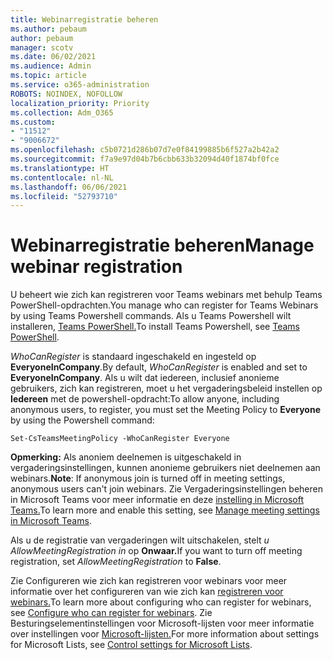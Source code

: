 ```yaml
---
title: Webinarregistratie beheren
ms.author: pebaum
author: pebaum
manager: scotv
ms.date: 06/02/2021
ms.audience: Admin
ms.topic: article
ms.service: o365-administration
ROBOTS: NOINDEX, NOFOLLOW
localization_priority: Priority
ms.collection: Adm_O365
ms.custom:
- "11512"
- "9006672"
ms.openlocfilehash: c5b0721d286b07d7e0f84199885b6f527a2b42a2
ms.sourcegitcommit: f7a9e97d04b7b6cbb633b32094d40f1874bf0fce
ms.translationtype: HT
ms.contentlocale: nl-NL
ms.lasthandoff: 06/06/2021
ms.locfileid: "52793710"
---
```

# <a name="manage-webinar-registration"></a><span data-ttu-id="96a1f-102">Webinarregistratie beheren</span><span class="sxs-lookup"><span data-stu-id="96a1f-102">Manage webinar registration</span></span>

<span data-ttu-id="96a1f-103">U beheert wie zich kan registreren voor Teams webinars met behulp Teams PowerShell-opdrachten.</span><span class="sxs-lookup"><span data-stu-id="96a1f-103">You manage who can register for Teams Webinars by using Teams Powershell commands.</span></span> <span data-ttu-id="96a1f-104">Als u Teams Powershell wilt installeren, [Teams PowerShell.](/microsoftteams/teams-powershell-install)</span><span class="sxs-lookup"><span data-stu-id="96a1f-104">To install Teams Powershell, see [Teams PowerShell](/microsoftteams/teams-powershell-install).</span></span> 

<span data-ttu-id="96a1f-105">*WhoCanRegister* is standaard ingeschakeld en ingesteld op **EveryoneInCompany**.</span><span class="sxs-lookup"><span data-stu-id="96a1f-105">By default, *WhoCanRegister* is enabled and set to **EveryoneInCompany**.</span></span> <span data-ttu-id="96a1f-106">Als u wilt dat iedereen, inclusief anonieme gebruikers, zich kan registreren, moet u het vergaderingsbeleid instellen op **Iedereen** met de powershell-opdracht:</span><span class="sxs-lookup"><span data-stu-id="96a1f-106">To allow anyone, including anonymous users, to register, you must set the Meeting Policy to **Everyone** by using the Powershell command:</span></span>

`Set-CsTeamsMeetingPolicy -WhoCanRegister Everyone`

<span data-ttu-id="96a1f-107">**Opmerking:** Als anoniem deelnemen is uitgeschakeld in vergaderingsinstellingen, kunnen anonieme gebruikers niet deelnemen aan webinars.</span><span class="sxs-lookup"><span data-stu-id="96a1f-107">**Note**: If anonymous join is turned off in meeting settings, anonymous users can't join webinars.</span></span> <span data-ttu-id="96a1f-108">Zie Vergaderingsinstellingen beheren in Microsoft Teams voor meer informatie en deze [instelling in Microsoft Teams.](/microsoftteams/meeting-settings-in-teams)</span><span class="sxs-lookup"><span data-stu-id="96a1f-108">To learn more and enable this setting, see [Manage meeting settings in Microsoft Teams](/microsoftteams/meeting-settings-in-teams).</span></span>

<span data-ttu-id="96a1f-109">Als u de registratie van vergaderingen wilt uitschakelen, stelt *u AllowMeetingRegistration in* op **Onwaar.**</span><span class="sxs-lookup"><span data-stu-id="96a1f-109">If you want to turn off meeting registration, set *AllowMeetingRegistration* to **False**.</span></span>

<span data-ttu-id="96a1f-110">Zie Configureren wie zich kan registreren voor webinars voor meer informatie over het configureren van wie zich kan [registreren voor webinars.](/microsoftteams/set-up-webinars?source=docs#configure-who-can-register-for-webinars)</span><span class="sxs-lookup"><span data-stu-id="96a1f-110">To learn more about configuring who can register for webinars, see [Configure who can register for webinars](/microsoftteams/set-up-webinars?source=docs#configure-who-can-register-for-webinars).</span></span> <span data-ttu-id="96a1f-111">Zie Besturingselementinstellingen voor Microsoft-lijsten voor meer informatie over instellingen voor [Microsoft-lijsten.](/sharepoint/control-lists)</span><span class="sxs-lookup"><span data-stu-id="96a1f-111">For more information about settings for Microsoft Lists, see [Control settings for Microsoft Lists](/sharepoint/control-lists).</span></span>
